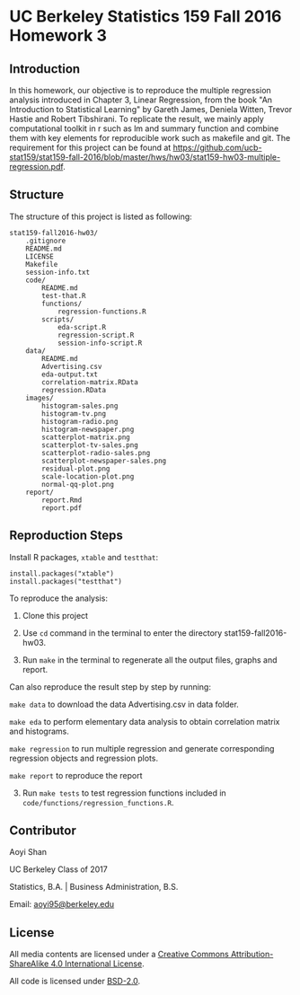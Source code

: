 # UC Berkeley Statistics 159 Fall 2016 Homework 3

## Introduction

In this homework, our objective is to reproduce the multiple regression analysis introduced in Chapter 3, Linear Regression, from the book "An Introduction to Statistical Learning" by Gareth James, Deniela Witten, Trevor Hastie and Robert Tibshirani. To replicate the result, we mainly apply computational toolkit in r such as lm and summary function and combine them with key elements for reproducible work such as makefile and git. The requirement for this project can be found at https://github.com/ucb-stat159/stat159-fall-2016/blob/master/hws/hw03/stat159-hw03-multiple-regression.pdf. 

## Structure

The structure of this project is listed as following:

```
stat159-fall2016-hw03/
    .gitignore
    README.md
    LICENSE
    Makefile
    session-info.txt
    code/
        README.md
        test-that.R
        functions/
            regression-functions.R
        scripts/
            eda-script.R
            regression-script.R
            session-info-script.R
    data/
    	README.md
    	Advertising.csv
    	eda-output.txt
        correlation-matrix.RData
    	regression.RData
    images/
        histogram-sales.png
        histogram-tv.png
        histogram-radio.png
        histogram-newspaper.png
        scatterplot-matrix.png
        scatterplot-tv-sales.png
        scatterplot-radio-sales.png
        scatterplot-newspaper-sales.png
        residual-plot.png
        scale-location-plot.png
        normal-qq-plot.png
    report/
    	report.Rmd
    	report.pdf
```

## Reproduction Steps

Install R packages, `xtable` and `testthat`:

```
install.packages("xtable")
install.packages("testthat")
````

To reproduce the analysis:

1. Clone this project

2. Use `cd` command in the terminal to enter the directory stat159-fall2016-hw03.

3. Run `make` in the terminal to regenerate all the output files, graphs and report. 

  Can also reproduce the result step by step by running:
 
  `make data` to download the data Advertising.csv in data folder. 
  
  `make eda` to perform elementary data analysis to obtain correlation matrix and histograms.
 
  `make regression` to run multiple regression and generate corresponding regression objects and regression plots. 
  
  `make report` to reproduce the report

3. Run `make tests` to test regression functions included in `code/functions/regression_functions.R`.

## Contributor

Aoyi Shan

UC Berkeley Class of 2017

Statistics, B.A. | Business Administration, B.S.

Email: aoyi95@berkeley.edu

## License

All media contents are licensed under a [Creative Commons Attribution-ShareAlike 4.0 International License](http://creativecommons.org/licenses/by-sa/4.0/).

All code is licensed under [BSD-2.0](https://opensource.org/licenses/BSD-2-Clause).
